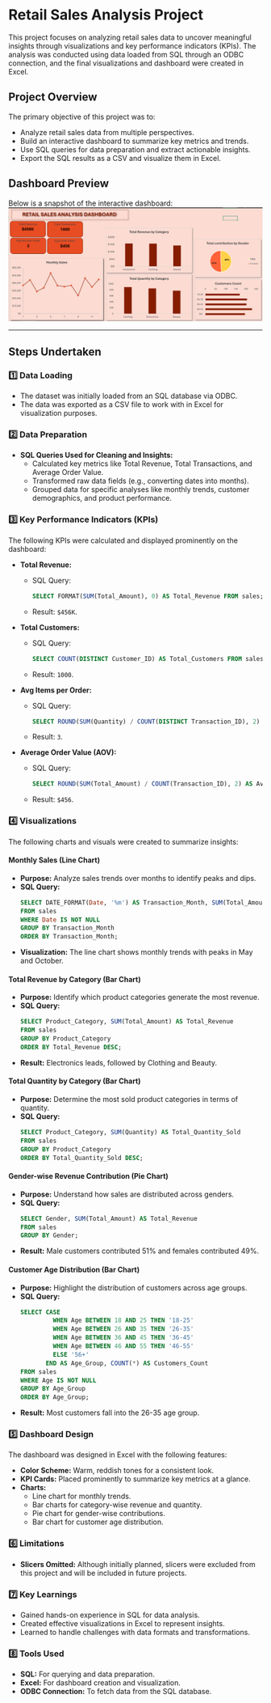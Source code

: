 # Retail Sales Analysis Project

This project focuses on analyzing retail sales data to uncover meaningful insights through visualizations and key performance indicators (KPIs). The analysis was conducted using data loaded from SQL through an ODBC connection, and the final visualizations and dashboard were created in Excel.

## **Project Overview**

The primary objective of this project was to:

- Analyze retail sales data from multiple perspectives.
- Build an interactive dashboard to summarize key metrics and trends.
- Use SQL queries for data preparation and extract actionable insights.
- Export the SQL results as a CSV and visualize them in Excel.

  
## Dashboard Preview

Below is a snapshot of the interactive dashboard: ![Banking Churn Dashboard](https://github.com/CodeVistaPro/SQL-Projects/blob/main/Retail%20Sales%20Analysis/retail%20sales%20analysis.png)

---
## **Steps Undertaken**

### **1️⃣ Data Loading**

- The dataset was initially loaded from an SQL database via ODBC.
- The data was exported as a CSV file to work with in Excel for visualization purposes.

### **2️⃣ Data Preparation**

- **SQL Queries Used for Cleaning and Insights:**
  - Calculated key metrics like Total Revenue, Total Transactions, and Average Order Value.
  - Transformed raw data fields (e.g., converting dates into months).
  - Grouped data for specific analyses like monthly trends, customer demographics, and product performance.

### **3️⃣ Key Performance Indicators (KPIs)**

The following KPIs were calculated and displayed prominently on the dashboard:

- **Total Revenue:**

  - SQL Query:
    ```sql
    SELECT FORMAT(SUM(Total_Amount), 0) AS Total_Revenue FROM sales;
    ```
  - Result: `$456K`.

- **Total Customers:**

  - SQL Query:
    ```sql
    SELECT COUNT(DISTINCT Customer_ID) AS Total_Customers FROM sales;
    ```
  - Result: `1000`.

- **Avg Items per Order:**

  - SQL Query:
    ```sql
    SELECT ROUND(SUM(Quantity) / COUNT(DISTINCT Transaction_ID), 2) AS Avg_Items_per_Order FROM sales;
    ```
  - Result: `3`.

- **Average Order Value (AOV):**

  - SQL Query:
    ```sql
    SELECT ROUND(SUM(Total_Amount) / COUNT(Transaction_ID), 2) AS Avg_Order_Value FROM sales;
    ```
  - Result: `$456`.

### **4️⃣ Visualizations**

The following charts and visuals were created to summarize insights:

#### **Monthly Sales (Line Chart)**

- **Purpose:** Analyze sales trends over months to identify peaks and dips.
- **SQL Query:**
  ```sql
  SELECT DATE_FORMAT(Date, '%m') AS Transaction_Month, SUM(Total_Amount) AS Monthly_Sales
  FROM sales
  WHERE Date IS NOT NULL
  GROUP BY Transaction_Month
  ORDER BY Transaction_Month;
  ```
- **Visualization:** The line chart shows monthly trends with peaks in May and October.

#### **Total Revenue by Category (Bar Chart)**

- **Purpose:** Identify which product categories generate the most revenue.
- **SQL Query:**
  ```sql
  SELECT Product_Category, SUM(Total_Amount) AS Total_Revenue
  FROM sales
  GROUP BY Product_Category
  ORDER BY Total_Revenue DESC;
  ```
- **Result:** Electronics leads, followed by Clothing and Beauty.

#### **Total Quantity by Category (Bar Chart)**

- **Purpose:** Determine the most sold product categories in terms of quantity.
- **SQL Query:**
  ```sql
  SELECT Product_Category, SUM(Quantity) AS Total_Quantity_Sold
  FROM sales
  GROUP BY Product_Category
  ORDER BY Total_Quantity_Sold DESC;
  ```

#### **Gender-wise Revenue Contribution (Pie Chart)**

- **Purpose:** Understand how sales are distributed across genders.
- **SQL Query:**
  ```sql
  SELECT Gender, SUM(Total_Amount) AS Total_Revenue
  FROM sales
  GROUP BY Gender;
  ```
- **Result:** Male customers contributed 51% and females contributed 49%.

#### **Customer Age Distribution (Bar Chart)**

- **Purpose:** Highlight the distribution of customers across age groups.
- **SQL Query:**
  ```sql
  SELECT CASE
           WHEN Age BETWEEN 18 AND 25 THEN '18-25'
           WHEN Age BETWEEN 26 AND 35 THEN '26-35'
           WHEN Age BETWEEN 36 AND 45 THEN '36-45'
           WHEN Age BETWEEN 46 AND 55 THEN '46-55'
           ELSE '56+'
         END AS Age_Group, COUNT(*) AS Customers_Count
  FROM sales
  WHERE Age IS NOT NULL
  GROUP BY Age_Group
  ORDER BY Age_Group;
  ```
- **Result:** Most customers fall into the 26-35 age group.

### **5️⃣ Dashboard Design**

The dashboard was designed in Excel with the following features:

- **Color Scheme:** Warm, reddish tones for a consistent look.
- **KPI Cards:** Placed prominently to summarize key metrics at a glance.
- **Charts:**
  - Line chart for monthly trends.
  - Bar charts for category-wise revenue and quantity.
  - Pie chart for gender-wise contributions.
  - Bar chart for customer age distribution.

### **6️⃣ Limitations**

- **Slicers Omitted:** Although initially planned, slicers were excluded from this project and will be included in future projects.

### **7️⃣ Key Learnings**

- Gained hands-on experience in SQL for data analysis.
- Created effective visualizations in Excel to represent insights.
- Learned to handle challenges with data formats and transformations.

### **8️⃣ Tools Used**

- **SQL:** For querying and data preparation.
- **Excel:** For dashboard creation and visualization.
- **ODBC Connection:** To fetch data from the SQL database.

###

